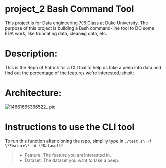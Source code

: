 # project_2 Bash Command Tool
This project is for Data engineering 706 Class at Duke University. The purpose of this project is building a Bash command-line tool to DO some EDA work, like truncating data, cleaning data, etc.

# Description:
This is the Repo of Patrick for a CLI tool to help us take a peep into data and find out the percentage of the features we're interested.:shipit:

# Architecture:
![14661665366522_ pic](https://user-images.githubusercontent.com/112578107/194789879-8ecb3bdd-2c6b-4460-ad63-d28d9be71942.jpg)

# Instructions to use the CLI tool
To run this function after cloning the repo, simplily type in `./test.sh -f \*Feature\* -d \*Dataset\*`

> - Feature: The feature you are interested in.
> - Dataset: The dataset you want to take a peep.
# 
